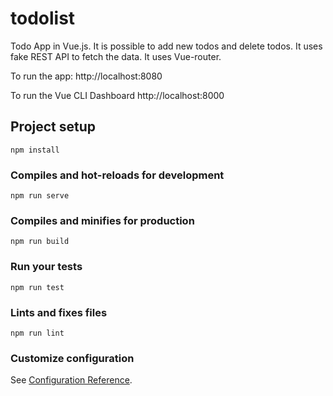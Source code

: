 # todolist
Todo App in Vue.js.
It is possible to add new todos and delete todos.
It uses fake REST API to fetch the data.
It uses Vue-router.

To run the app:
http://localhost:8080

To run the Vue CLI Dashboard
http://localhost:8000


## Project setup
```
npm install
```

### Compiles and hot-reloads for development
```
npm run serve
```

### Compiles and minifies for production
```
npm run build
```

### Run your tests
```
npm run test
```

### Lints and fixes files
```
npm run lint
```

### Customize configuration
See [Configuration Reference](https://cli.vuejs.org/config/).
